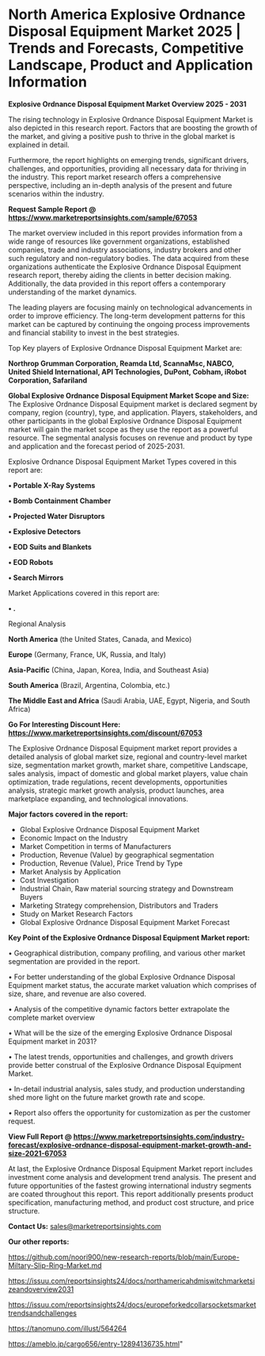 # North America Explosive Ordnance Disposal Equipment Market 2025 | Trends and Forecasts, Competitive Landscape, Product and Application Information

<Strong> Explosive Ordnance Disposal Equipment Market Overview 2025 - 2031</strong>

The rising technology in Explosive Ordnance Disposal Equipment Market is also depicted in this research report. Factors that are boosting the growth of the market, and giving a positive push to thrive in the global market is explained in detail.

Furthermore, the report highlights on emerging trends, significant drivers, challenges, and opportunities, providing all necessary data for thriving in the industry. This report market research offers a comprehensive perspective, including an in-depth analysis of the present and future scenarios within the industry.

<strong>Request Sample Report @ <a href=https://www.marketreportsinsights.com/sample/67053>https://www.marketreportsinsights.com/sample/67053</a></strong>

The market overview included in this report provides information from a wide range of resources like government organizations, established companies, trade and industry associations, industry brokers and other such regulatory and non-regulatory bodies. The data acquired from these organizations authenticate the Explosive Ordnance Disposal Equipment research report, thereby aiding the clients in better decision making. Additionally, the data provided in this report offers a contemporary understanding of the market dynamics.

The leading players are focusing mainly on technological advancements in order to improve efficiency. The long-term development patterns for this market can be captured by continuing the ongoing process improvements and financial stability to invest in the best strategies.

Top Key players of Explosive Ordnance Disposal Equipment Market are:

<strong>Northrop Grumman Corporation, Reamda Ltd, ScannaMsc, NABCO, United Shield International, API Technologies, DuPont, Cobham, iRobot Corporation, Safariland</strong>

<strong><b>Global Explosive Ordnance Disposal Equipment Market Scope and Size:</b></strong>
The Explosive Ordnance Disposal Equipment market is declared segment by company, region (country), type, and application. Players, stakeholders, and other participants in the global Explosive Ordnance Disposal Equipment market will gain the market scope as they use the report as a powerful resource. The segmental analysis focuses on revenue and product by type and application and the forecast period of 2025-2031.

Explosive Ordnance Disposal Equipment Market Types covered in this report are:

<strong>• Portable X-Ray Systems

• Bomb Containment Chamber

• Projected Water Disruptors

• Explosive Detectors

• EOD Suits and Blankets

• EOD Robots

• Search Mirrors</strong>

Market Applications covered in this report are:

<strong>• .</strong> 

Regional Analysis

<strong>North America</strong> (the United States, Canada, and Mexico)

<strong>Europe</strong> (Germany, France, UK, Russia, and Italy)

<strong>Asia-Pacific</strong> (China, Japan, Korea, India, and Southeast Asia)

<strong>South America</strong> (Brazil, Argentina, Colombia, etc.)

<strong>The Middle East and Africa</strong> (Saudi Arabia, UAE, Egypt, Nigeria, and South Africa)

<strong>Go For Interesting Discount Here: <a href=https://www.marketreportsinsights.com/discount/67053>https://www.marketreportsinsights.com/discount/67053</a></strong>

The Explosive Ordnance Disposal Equipment market report provides a detailed analysis of global market size, regional and country-level market size, segmentation market growth, market share, competitive Landscape, sales analysis, impact of domestic and global market players, value chain optimization, trade regulations, recent developments, opportunities analysis, strategic market growth analysis, product launches, area marketplace expanding, and technological innovations.

<strong><b>Major factors covered in the report:</b></strong>
<ul>
  <li>Global Explosive Ordnance Disposal Equipment Market </li>
  <li>Economic Impact on the Industry</li>
  <li>Market Competition in terms of Manufacturers</li>
  <li>Production, Revenue (Value) by geographical segmentation</li>
  <li>Production, Revenue (Value), Price Trend by Type</li>
  <li>Market Analysis by Application</li>
  <li>Cost Investigation</li>
  <li>Industrial Chain, Raw material sourcing strategy and Downstream Buyers</li>
  <li>Marketing Strategy comprehension, Distributors and Traders</li>
  <li>Study on Market Research Factors</li>
  <li>Global Explosive Ordnance Disposal Equipment Market Forecast</li>
</ul>

<strong><b>Key Point of the Explosive Ordnance Disposal Equipment Market report:</b></strong>

• Geographical distribution, company profiling, and various other market segmentation are provided in the report.

• For better understanding of the global Explosive Ordnance Disposal Equipment market status, the accurate market valuation which comprises of size, share, and revenue are also covered.

• Analysis of the competitive dynamic factors better extrapolate the complete market overview

• What will be the size of the emerging Explosive Ordnance Disposal Equipment market in 2031?

• The latest trends, opportunities and challenges, and growth drivers provide better construal of the Explosive Ordnance Disposal Equipment Market.

• In-detail industrial analysis, sales study, and production understanding shed more light on the future market growth rate and scope.

• Report also offers the opportunity for customization as per the customer request.

<strong><b>View Full Report @ <a href=https://www.marketreportsinsights.com/industry-forecast/explosive-ordnance-disposal-equipment-market-growth-and-size-2021-67053>https://www.marketreportsinsights.com/industry-forecast/explosive-ordnance-disposal-equipment-market-growth-and-size-2021-67053</a></b></strong>


At last, the Explosive Ordnance Disposal Equipment Market report includes investment come analysis and development trend analysis. The present and future opportunities of the fastest growing international industry segments are coated throughout this report. This report additionally presents product specification, manufacturing method, and product cost structure, and price structure.

<strong>Contact Us:</strong>
sales@marketreportsinsights.com

<strong>Our other reports:</strong>

<a href=https://github.com/noori900/new-research-reports/blob/main/Europe-Miltary-Slip-Ring-Market.md>https://github.com/noori900/new-research-reports/blob/main/Europe-Miltary-Slip-Ring-Market.md</a>

<a href=https://issuu.com/reportsinsights24/docs/northamericahdmiswitchmarketsizeandoverview2031>https://issuu.com/reportsinsights24/docs/northamericahdmiswitchmarketsizeandoverview2031</a>

<a href=https://issuu.com/reportsinsights24/docs/europeforkedcollarsocketsmarkettrendsandchallenges>https://issuu.com/reportsinsights24/docs/europeforkedcollarsocketsmarkettrendsandchallenges</a>

<a href=https://tanomuno.com/illust/564264>https://tanomuno.com/illust/564264</a>

<a href=https://ameblo.jp/cargo656/entry-12894136735.html>https://ameblo.jp/cargo656/entry-12894136735.html</a>"

